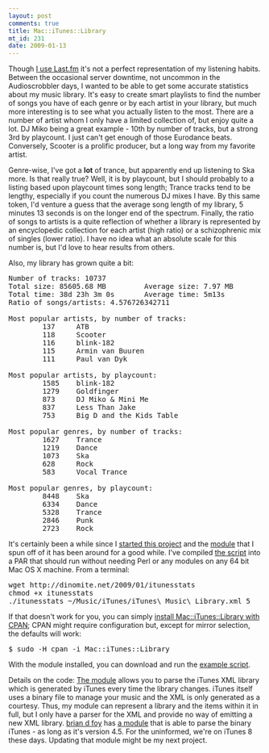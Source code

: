 ```yaml
--- 
layout: post
comments: true
title: Mac::iTunes::Library
mt_id: 231
date: 2009-01-13
---
```

Though [I use Last.fm](http://last.fm/user/dinomite) it's not a perfect representation of my listening habits.  Between the occasional server downtime, not uncommon in the Audioscrobbler days, I wanted to be able to get some accurate statistics about my music library.  It's easy to create smart playlists to find the number of songs you have of each genre or by each artist in your library, but much more interesting is to see what you actually listen to the most.  There are a number of artist whom I only have a limited collection of, but enjoy quite a lot.  DJ Miko being a great example - 10th by number of tracks, but a strong 3rd by playcount.  I just can't get enough of those Eurodance beats.  Conversely, Scooter is a prolific producer, but a long way from my favorite artist.

Genre-wise, I've got a <strong>lot</strong> of trance, but apparently end up listening to Ska more.  Is that really true?  Well, it is by playcount, but I should probably to a listing based upon playcount times song length; Trance tracks tend to be lengthy, especially if you count the numerous DJ mixes I have.  By this same token, I'd venture a guess that the average song length of my library, 5 minutes 13 seconds is on the longer end of the spectrum.  Finally, the ratio of songs to artists is a quite reflection of whether a library is represented by an encyclopedic collection for each artist (high ratio) or a schizophrenic mix of singles (lower ratio).  I have no idea what an absolute scale for this number is, but I'd love to hear results from others.

Also, my library has grown quite a bit:
<pre class="brush: bash; light: true">
Number of tracks: 10737
Total size: 85605.68 MB         Average size: 7.97 MB
Total time: 38d 23h 3m 0s       Average time: 5m13s
Ratio of songs/artists: 4.576726342711

Most popular artists, by number of tracks:
        137     ATB
        118     Scooter
        116     blink-182
        115     Armin van Buuren
        111     Paul van Dyk

Most popular artists, by playcount:
        1585    blink-182
        1279    Goldfinger
        873     DJ Miko & Mini Me
        837     Less Than Jake
        753     Big D and the Kids Table

Most popular genres, by number of tracks:
        1627    Trance
        1219    Dance
        1073    Ska
        628     Rock
        583     Vocal Trance

Most popular genres, by playcount:
        8448    Ska
        6334    Dance
        5328    Trance
        2846    Punk
        2723    Rock
</pre>

It's certainly been a while since I [started this project](http://dinomite.net/2006/itunes-library-statistics/) and the [module](http://search.cpan.org/~dinomite/Mac-iTunes-Library/lib/Mac/iTunes/Library.pm) that I spun off of it has been around for a good while.  I've compiled [the script](http://dinomite.net/wp-content/uploads/2009/01/itunesstats) into a PAR that should run without needing Perl or any modules on any 64 bit Mac OS X machine.  From a terminal:

<pre class="brush: bash; gutter: false">
wget http://dinomite.net/2009/01/itunesstats
chmod +x itunesstats
./itunesstats ~/Music/iTunes/iTunes\ Music\ Library.xml 5
</pre>

If that doesn't work for you, you can simply [install Mac::iTunes::Library with CPAN](http://sial.org/howto/perl/life-with-cpan/macosx/); CPAN might require configuration but, except for mirror selection, the defaults will work:

<pre class="brush: bash; light: true">
$ sudo -H cpan -i Mac::iTunes::Library
</pre>

With the module installed, you can download and run the [example script](http://cpansearch.perl.org/src/DINOMITE/Mac-iTunes-Library-0.62/examples/iTunesStats.pl).

Details on the code: [The module](http://search.cpan.org/~dinomite/Mac-iTunes-Library/) allows you to parse the iTunes XML library which is generated by iTunes every time the library changes.  iTunes itself uses a binary file to manage your music and the XML is only generated as a courtesy.  Thus, my module can represent a library and the items within it in full, but I only have a parser for the XML and provide no way of emitting a new XML library.  [brian d foy](http://www252.pair.com/comdog/) has [a module](http://search.cpan.org/~bdfoy/Mac-iTunes/) that is able to parse the binary iTunes - as long as it's version 4.5.  For the uninformed, we're on iTunes 8 these days.  Updating that module might be my next project.
